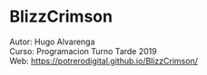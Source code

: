 # BlizzCrimson
Autor: Hugo Alvarenga<br>
Curso: Programacion Turno Tarde 2019<br>
Web: https://potrerodigital.github.io/BlizzCrimson/<br>
